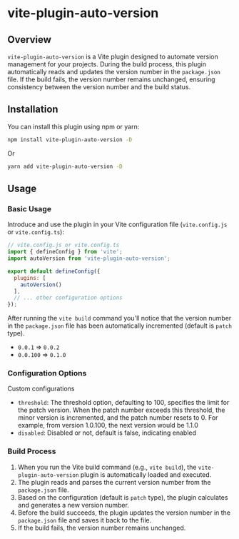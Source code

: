 # vite-plugin-auto-version

## Overview

`vite-plugin-auto-version` is a Vite plugin designed to automate version management for your projects. During the build process, this plugin automatically reads and updates the version number in the `package.json` file. If the build fails, the version number remains unchanged, ensuring consistency between the version number and the build status.

## Installation

You can install this plugin using npm or yarn:

```bash
npm install vite-plugin-auto-version -D
```

Or

```bash
yarn add vite-plugin-auto-version -D
```

## Usage

### Basic Usage

Introduce and use the plugin in your Vite configuration file (`vite.config.js` or `vite.config.ts`):

```javascript
// vite.config.js or vite.config.ts
import { defineConfig } from 'vite';
import autoVersion from 'vite-plugin-auto-version';

export default defineConfig({
  plugins: [
    autoVersion()
  ],
  // ... other configuration options
});
```
After running the `vite build` command
you'll notice that the version number in the `package.json` file has been automatically incremented (default is `patch` type).
- `0.0.1` => `0.0.2`
- `0.0.100` => `0.1.0`

### Configuration Options

Custom configurations

- `threshold`: The threshold option, defaulting to 100, specifies the limit for the patch version. When the patch number exceeds this threshold, the minor version is incremented, and the patch number resets to 0. For example, from version 1.0.100, the next version would be 1.1.0
- `disabled`: Disabled or not, default is false, indicating enabled

### Build Process

1. When you run the Vite build command (e.g., `vite build`), the `vite-plugin-auto-version` plugin is automatically loaded and executed.
2. The plugin reads and parses the current version number from the `package.json` file.
3. Based on the configuration (default is `patch` type), the plugin calculates and generates a new version number.
4. Before the build succeeds, the plugin updates the version number in the `package.json` file and saves it back to the file.
5. If the build fails, the version number remains unchanged.
